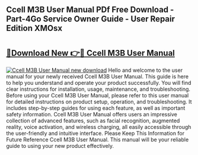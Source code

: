 ## Ccell M3B User Manual PDf Free Download - Part-4Go Service Owner Guide - User Repair Edition XMOsx

# <h2><a href="http://bc99107.oget.top/?id=Ccell+M3B+User+Manual">🔗Download New 👉🔴 Ccell M3B User Manual</a></h2>

[![Ccell M3B User Manual new download](https://i.imgur.com/5g1atiW.png)](http://bc99107.oget.top/?id=Ccell+M3B+User+Manual)
Hello and welcome to the user manual for your newly received Ccell M3B User Manual. This guide is here to help you understand and operate your product successfully. You will find clear instructions for installation, usage, maintenance, and troubleshooting. Before using your Ccell M3B User Manual, please refer to this user manual for detailed instructions on product setup, operation, and troubleshooting. It includes step-by-step guides for using each feature, as well as important safety information. Ccell M3B User Manual offers users an impressive collection of advanced features, such as facial recognition, augmented reality, voice activation, and wireless charging, all easily accessible through the user-friendly and intuitive interface. Please Keep This Information for Future Reference Ccell M3B User Manual. This manual will be your reliable guide to using your new product effectively.
